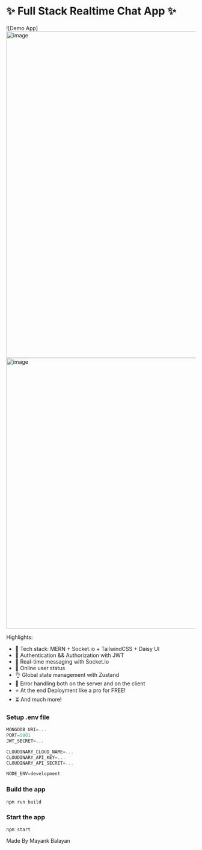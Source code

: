 # ✨ Full Stack Realtime Chat App ✨

![Demo App]
<img width="1919" height="866" alt="image" src="https://github.com/user-attachments/assets/baeb4edf-7197-4bfe-98fa-c68dfac7b515" />
<img width="1894" height="718" alt="image" src="https://github.com/user-attachments/assets/40a24a96-7655-4a5a-900d-fe9212cae32a" />


Highlights:

- 🌟 Tech stack: MERN + Socket.io + TailwindCSS + Daisy UI
- 🎃 Authentication && Authorization with JWT
- 👾 Real-time messaging with Socket.io
- 🚀 Online user status
- 👌 Global state management with Zustand
- 🐞 Error handling both on the server and on the client
- ⭐ At the end Deployment like a pro for FREE!
- ⏳ And much more!

### Setup .env file

```js
MONGODB_URI=...
PORT=5001
JWT_SECRET=...

CLOUDINARY_CLOUD_NAME=...
CLOUDINARY_API_KEY=...
CLOUDINARY_API_SECRET=...

NODE_ENV=development
```

### Build the app

```shell
npm run build
```

### Start the app

```shell
npm start
```
Made By Mayank Balayan
